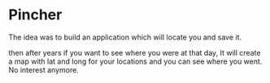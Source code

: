 Pincher
=======

The idea was to build an application which will locate you and save it.

then after years if you want to see where you were at that day, It will create a map with lat and long for your locations and you can see where you went. No interest anymore.

